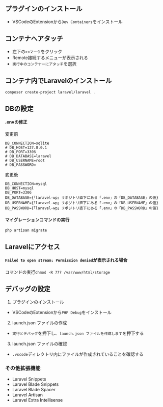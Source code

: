 ## プラグインのインストール
- VSCodeのExtensionから`Dev Containers`をインストール

## コンテナへアタッチ
- 左下の`><マーク`をクリック
- Remote接続するメニューが表示される
- `実行中のコンテナーにアタッチ`を選択

## コンテナ内でLaravelのインストール
`composer create-project laravel/laravel .`

## DBの設定
#### .envの修正
変更前
```
DB_CONNECTION=sqlite
# DB_HOST=127.0.0.1
# DB_PORT=3306
# DB_DATABASE=laravel
# DB_USERNAME=root
# DB_PASSWORD=
```

変更後
```
DB_CONNECTION=mysql
DB_HOST=mysql
DB_PORT=3306
DB_DATABASE={「laravel-wp」リポジトリ直下にある「.env」の「DB_DATABASE」の値}
DB_USERNAME={「laravel-wp」リポジトリ直下にある「.env」の「DB_USERNAME」の値}
DB_PASSWORD={「laravel-wp」リポジトリ直下にある「.env」の「DB_PASSWORD」の値}
```

#### マイグレーションコマンドの実行
`php artisan migrate`

## Laravelにアクセス
#### `Failed to open stream: Permission denied`が表示される場合
コマンドの実行`chmod -R 777 /var/www/html/storage`


## デバッグの設定
1. プラグインのインストール
- VSCodeのExtensionから`PHP Debug`をインストール
2. launch.json ファイルの作成
- `実行とデバッグ`を押下し、`launch.json ファイルを作成します`を押下する
3. launch.json ファイルの確認
- `.vscode`ディレクトリ内にファイルが作成されていることを確認する

### その他拡張機能
- Laravel Snippets
- Laravel Blade Snippets
- Laravel Blade Spacer
- Laravel Artisan
- Laravel Extra Intellisense
